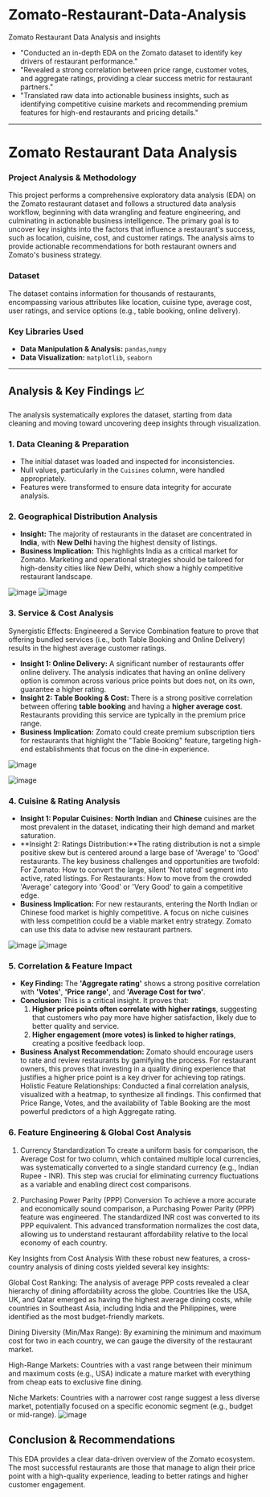 # Zomato-Restaurant-Data-Analysis
Zomato Restaurant Data Analysis and insights 

  * "Conducted an in-depth EDA on the Zomato dataset to identify key drivers of restaurant performance."
  * "Revealed a strong correlation between price range, customer votes, and aggregate ratings, providing a clear success metric for restaurant partners."
  * "Translated raw data into actionable business insights, such as identifying competitive cuisine markets and recommending premium features for high-end restaurants and pricing details."
-----

# Zomato Restaurant Data Analysis

### Project Analysis & Methodology

This project performs a comprehensive exploratory data analysis (EDA) on the Zomato restaurant dataset and follows a structured data analysis workflow, beginning with data wrangling and feature engineering, and culminating in actionable business intelligence. The primary goal is to uncover key insights into the factors that influence a restaurant's success, such as location, cuisine, cost, and customer ratings. The analysis aims to provide actionable recommendations for both restaurant owners and Zomato's business strategy.

### Dataset

The dataset contains information for thousands of restaurants, encompassing various attributes like location, cuisine type, average cost, user ratings, and service options (e.g., table booking, online delivery).

### Key Libraries Used

  * **Data Manipulation & Analysis:** `pandas`,`numpy`
  * **Data Visualization:** `matplotlib`, `seaborn`

-----

## Analysis & Key Findings 📈

The analysis systematically explores the dataset, starting from data cleaning and moving toward uncovering deep insights through visualization.

### 1\. Data Cleaning & Preparation

  * The initial dataset was loaded and inspected for inconsistencies.
  * Null values, particularly in the `Cuisines` column, were handled appropriately.
  * Features were transformed to ensure data integrity for accurate analysis.

### 2\. Geographical Distribution Analysis

  * **Insight:** The majority of restaurants in the dataset are concentrated in **India**, with **New Delhi** having the highest density of listings.
  * **Business Implication:** This highlights India as a critical market for Zomato. Marketing and operational strategies should be tailored for high-density cities like New Delhi, which show a highly competitive restaurant landscape.

![image](https://github.com/user-attachments/assets/22fb9289-64a2-4644-be95-48c486fc872f)
![image](https://github.com/user-attachments/assets/3017070f-fff5-4743-baf9-18667befa084)


### 3\. Service & Cost Analysis

Synergistic Effects: Engineered a Service Combination feature to prove that offering bundled services (i.e., both Table Booking and Online Delivery) results in the highest average customer ratings.

  * **Insight 1: Online Delivery:** A significant number of restaurants offer online delivery. The analysis indicates that having an online delivery option is common across various price points but does not, on its own, guarantee a higher rating.
  * **Insight 2: Table Booking & Cost:** There is a strong positive correlation between offering **table booking** and having a **higher average cost**. Restaurants providing this service are typically in the premium price range.
  * **Business Implication:** Zomato could create premium subscription tiers for restaurants that highlight the "Table Booking" feature, targeting high-end establishments that focus on the dine-in experience.


![image](https://github.com/user-attachments/assets/bf3a8565-3a47-4416-a46c-e8c7673b276e)

![image](https://github.com/user-attachments/assets/41d59c55-cb42-4d27-8b4f-43f19ca8c6b9)


### 4\. Cuisine & Rating Analysis

  * **Insight 1: Popular Cuisines:** **North Indian** and **Chinese** cuisines are the most prevalent in the dataset, indicating their high demand and market saturation.
  * **Insight 2: Ratings Distribution:**The rating distribution is not a simple positive skew but is centered around a large base of 'Average' to 'Good' restaurants. The key business challenges and opportunities are twofold:
For Zomato: How to convert the large, silent 'Not rated' segment into active, rated listings.
For Restaurants: How to move from the crowded 'Average' category into 'Good' or 'Very Good' to gain a competitive edge.
  * **Business Implication:** For new restaurants, entering the North Indian or Chinese food market is highly competitive. A focus on niche cuisines with less competition could be a viable market entry strategy. Zomato can use this data to advise new restaurant partners.

 ![image](https://github.com/user-attachments/assets/0eebb27a-f135-406a-a488-74ff06c262a0)
 ![image](https://github.com/user-attachments/assets/0b4df1a1-e6b4-4bb9-9ae8-e2715c7155f2)



### 5\. Correlation & Feature Impact

  * **Key Finding:** The **'Aggregate rating'** shows a strong positive correlation with **'Votes'**, **'Price range'**, and **'Average Cost for two'**.
  * **Conclusion:** This is a critical insight. It proves that:
    1.  **Higher price points often correlate with higher ratings**, suggesting that customers who pay more have higher satisfaction, likely due to better quality and service.
    2.  **Higher engagement (more votes) is linked to higher ratings**, creating a positive feedback loop.
  * **Business Analyst Recommendation:** Zomato should encourage users to rate and review restaurants by gamifying the process. For restaurant owners, this proves that investing in a quality dining experience that justifies a higher price point is a key driver for achieving top ratings.
    Holistic Feature Relationships: Conducted a final correlation analysis, visualized with a heatmap, to synthesize all findings. This confirmed that Price Range, Votes, and the availability of Table Booking are the most powerful predictors of a high Aggregate rating.


### 6\. Feature Engineering & Global Cost Analysis

1. Currency Standardization
To create a uniform basis for comparison, the Average Cost for two column, which contained multiple local currencies, was systematically converted to a single standard currency (e.g., Indian Rupee - INR). This step was crucial for eliminating currency fluctuations as a variable and enabling direct cost comparisons.

2. Purchasing Power Parity (PPP) Conversion
To achieve a more accurate and economically sound comparison, a Purchasing Power Parity (PPP) feature was engineered. The standardized INR cost was converted to its PPP equivalent. This advanced transformation normalizes the cost data, allowing us to understand restaurant affordability relative to the local economy of each country.

Key Insights from Cost Analysis
With these robust new features, a cross-country analysis of dining costs yielded several key insights:

Global Cost Ranking: The analysis of average PPP costs revealed a clear hierarchy of dining affordability across the globe. Countries like the USA, UK, and Qatar emerged as having the highest average dining costs, while countries in Southeast Asia, including India and the Philippines, were identified as the most budget-friendly markets.

Dining Diversity (Min/Max Range): By examining the minimum and maximum cost for two in each country, we can gauge the diversity of the restaurant market.

High-Range Markets: Countries with a vast range between their minimum and maximum costs (e.g., USA) indicate a mature market with everything from cheap eats to exclusive fine dining.

Niche Markets: Countries with a narrower cost range suggest a less diverse market, potentially focused on a specific economic segment (e.g., budget or mid-range).
![image](https://github.com/user-attachments/assets/0933d318-618c-43d4-9d4d-89926331ebf0)


## Conclusion & Recommendations

This EDA provides a clear data-driven overview of the Zomato ecosystem. The most successful restaurants are those that manage to align their price point with a high-quality experience, leading to better ratings and higher customer engagement.




